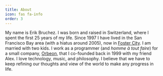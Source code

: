 ```yaml
---
title: About
icon: fas fa-info
order: 3
---
```


My name is Erik Bruchez. I was born and raised in Switzerland, where I spent the first 25 years of my life. Since 1997 I have lived in the San Francisco Bay area (with a hiatus around 2005), now in [Foster City](http://en.wikipedia.org/wiki/Foster_City,_California). I am married with two kids. I work as a programmer (and *homme à tout faire*) for a small company, [Orbeon](http://www.orbeon.com/), that I co-founded back in 1999 with my friend Alex. I love technology, music, and philosophy. I believe that we have to keep refining our thoughts and view of the world to make any progress in life.
